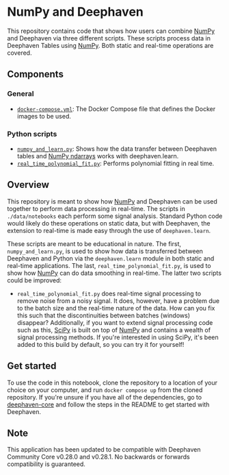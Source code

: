 # NumPy and Deephaven

This repository contains code that shows how users can combine [NumPy](https://numpy.org/) and Deephaven via three different scripts.  These scripts process data in Deephaven Tables using [NumPy](https://numpy.org/).  Both static and real-time operations are covered.

## Components

### General

- [`docker-compose.yml`](./docker-compose.yml): The Docker Compose file that defines the Docker images to be used.

### Python scripts

- [`numpy_and_learn.py`](./data/notebooks/numpy_and_learn.py): Shows how the data transfer between Deephaven tables and [NumPy ndarrays](https://numpy.org/doc/stable/reference/generated/numpy.ndarray.html?highlight=ndarray#numpy.ndarray) works with deephaven.learn.
- [`real_time_polynomial_fit.py`](./data/notebooks/real_time_polynomial_fit.py): Performs polynomial fitting in real time.

## Overview

This repository is meant to show how [NumPy](https://numpy.org/) and Deephaven can be used together to perform data processing in real-time.  The scripts in `./data/notebooks` each perform some signal analysis.  Standard Python code would likely do these operations on static data, but with Deephaven, the extension to real-time is made easy through the use of `deephaven.learn`.

These scripts are meant to be educational in nature.  The first, `numpy_and_learn.py`, is used to show how data is transferred between Deephaven and Python via the `deephaven.learn` module in both static and real-time applications.  The last, `real_time_polynomial_fit.py`, is used to show how [NumPy](https://numpy.org/) can do data smoothing in real-time.  The latter two scripts could be improved:

- `real_time_polynomial_fit.py` does real-time signal processing to remove noise from a noisy signal.  It does, however, have a problem due to the batch size and the real-time nature of the data.  How can you fix this such that the discontinuities between batches (windows) disappear?  Additionally, if you want to extend signal processing code such as this, [SciPy](https://scipy.org/) is built on top of [NumPy](https://numpy.org/) and contains a wealth of signal processing methods.  If you're interested in using SciPy, it's been added to this build by default, so you can try it for yourself!

## Get started

To use the code in this notebook, clone the repository to a location of your choice on your computer, and run `docker compose up` from the cloned repository.  If you're unsure if you have all of the dependencies, go to [deephaven-core](https://github.com/deephaven/deephaven-core) and follow the steps in the README to get started with Deephaven.

## Note

This application has been updated to be compatible with Deephaven Community Core v0.28.0 and v0.28.1. No backwards or forwards compatibility is guaranteed.
